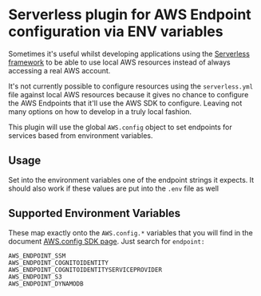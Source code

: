 # Serverless plugin for AWS Endpoint configuration via ENV variables

Sometimes it's useful whilst developing applications using the [Serverless framework](https://serverless.com) to be able to use local AWS resources instead of always accessing a real AWS account.

It's not currently possible to configure resources using the `serverless.yml` file against local AWS resources because it gives no chance to configure the AWS Endpoints that it'll use the AWS SDK to configure. Leaving not many options on how to develop in a truly local fashion.

This plugin will use the global `AWS.config` object to set endpoints for services based from environment variables. 

## Usage
Set into the environment variables one of the endpoint strings it expects. It should also work if these values are put into the `.env` file as well

## Supported Environment Variables
These map exactly onto the `AWS.config.*` variables that you will find in the document [AWS.config SDK page](https://docs.aws.amazon.com/AWSJavaScriptSDK/latest/AWS/Config.html). Just search for `endpoint:`
```
AWS_ENDPOINT_SSM
AWS_ENDPOINT_COGNITOIDENTITY
AWS_ENDPOINT_COGNITOIDENTITYSERVICEPROVIDER
AWS_ENDPOINT_S3
AWS_ENDPOINT_DYNAMODB
```
